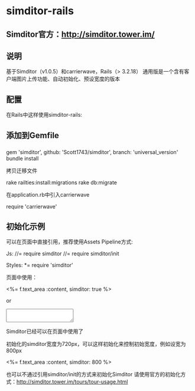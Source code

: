 simditor-rails
===========================



Simditor官方：http://simditor.tower.im/
----------------------------------


说明
---------------------------------

基于Simditor（v1.0.5）和carrierwave，Rails（> 3.2.18）
通用版是一个含有客户端图片上传功能、自动初始化、预设宽度的版本

配置
---------------------------------

在Rails中这样使用simditor-rails:

## 添加到Gemfile

### 
  gem 'simditor', github: 'Scott1743/simditor', branch: 'universal_version'
  bundle install

拷贝迁移文件

  rake railties:install:migrations
  rake db:migrate
  
在application.rb中引入carrierwave

  require 'carrierwave'



## 初始化示例

可以在页面中直接引用，推荐使用Assets Pipeline方式:

Js:
  //= require simditor
  //= require simditor/init

Styles:
   *= require 'simditor'

页面中使用：

  <%= f.text_area :content, simditor: true %>

or
  
  <textarea simditor='true'></textarea>
  

Simditor已经可以在页面中使用了


初始化的simditor宽度为720px，可以这样初始化来控制初始宽度，例如设宽为800px

  <%= f.text_area :content, simditor: 800 %>
  
也可以不通过引用simditor/init的方式来初始化Simditor
请使用官方的初始化方式：http://simditor.tower.im/tours/tour-usage.html
   
   
  


